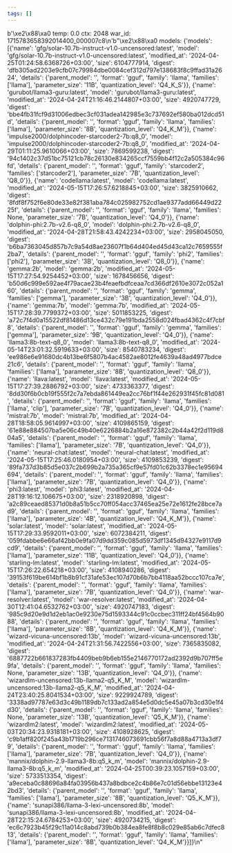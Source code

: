 ```yaml
---
tags: []
---
```

b'\xe2\x88\xa0 temp: 0.0 ctx: 2048 war_id: 1715783658392014400_000007c8\n'b"\xe2\x88\xa0 models: {'models': [{'name': 'gfg/solar-10.7b-instruct-v1.0-uncensored:latest', 'model': 'gfg/solar-10.7b-instruct-v1.0-uncensored:latest', 'modified_at': '2024-04-25T01:24:58.6368726+03:00', 'size': 6104777914, 'digest': 'dfb305ad2203e9cfb07c79984dbe0084cef312d797e138683f8c9ffad31a2624', 'details': {'parent_model': '', 'format': 'gguf', 'family': 'llama', 'families': ['llama'], 'parameter_size': '11B', 'quantization_level': 'Q4_K_S'}}, {'name': 'gurubot/llama3-guru:latest', 'model': 'gurubot/llama3-guru:latest', 'modified_at': '2024-04-24T21:16:46.2144807+03:00', 'size': 4920747729, 'digest': 'bbe4fb31fcf9d31006edbec3cf031adea142985e3c737692ef580ba012dcd51d', 'details': {'parent_model': '', 'format': 'gguf', 'family': 'llama', 'families': ['llama'], 'parameter_size': '8B', 'quantization_level': 'Q4_K_M'}}, {'name': 'impulse2000/dolphincoder-starcoder2-7b:q8_0', 'model': 'impulse2000/dolphincoder-starcoder2-7b:q8_0', 'modified_at': '2024-04-29T01:11:25.9610066+03:00', 'size': 7869599238, 'digest': '94c1402c37d51bc75121cb78c26130e834265ccf7559bb4f12c2a505384c96fd', 'details': {'parent_model': '', 'format': 'gguf', 'family': 'starcoder2', 'families': ['starcoder2'], 'parameter_size': '7B', 'quantization_level': 'Q8_0'}}, {'name': 'codellama:latest', 'model': 'codellama:latest', 'modified_at': '2024-05-15T17:26:57.6218845+03:00', 'size': 3825910662, 'digest': '8fdf8f752f6e80de33e82f381aba784c025982752cd1ae9377add66449d2225f', 'details': {'parent_model': '', 'format': 'gguf', 'family': 'llama', 'families': None, 'parameter_size': '7B', 'quantization_level': 'Q4_0'}}, {'name': 'dolphin-phi:2.7b-v2.6-q8_0', 'model': 'dolphin-phi:2.7b-v2.6-q8_0', 'modified_at': '2024-04-28T21:58:43.4242234+03:00', 'size': 2958045050, 'digest': 'b6ba7363045d857b7c9a54d8ae23607f1b64d404ed45d43ca12c7659555f2ba7', 'details': {'parent_model': '', 'format': 'gguf', 'family': 'phi2', 'families': ['phi2'], 'parameter_size': '3B', 'quantization_level': 'Q8_0'}}, {'name': 'gemma:2b', 'model': 'gemma:2b', 'modified_at': '2024-05-15T17:27:54.9254452+03:00', 'size': 1678456656, 'digest': 'b50d6c999e592ae4f79acae23b4feaefbdfceaa7cd366df2610e3072c052a160', 'details': {'parent_model': '', 'format': 'gguf', 'family': 'gemma', 'families': ['gemma'], 'parameter_size': '3B', 'quantization_level': 'Q4_0'}}, {'name': 'gemma:7b', 'model': 'gemma:7b', 'modified_at': '2024-05-15T17:28:39.7799372+03:00', 'size': 5011853225, 'digest': 'a72c7f4d0a15522df81486d13ce432c79e191bda2558d024fbad4362c4f7cbf8', 'details': {'parent_model': '', 'format': 'gguf', 'family': 'gemma', 'families': ['gemma'], 'parameter_size': '9B', 'quantization_level': 'Q4_0'}}, {'name': 'llama3:8b-text-q8_0', 'model': 'llama3:8b-text-q8_0', 'modified_at': '2024-05-14T23:01:32.5919633+03:00', 'size': 8540783234, 'digest': 'ee986e6e91680dc4b13be6f5807b4ac4582ae8012fe4639a48ad4977bdce21c6', 'details': {'parent_model': '', 'format': 'gguf', 'family': 'llama', 'families': ['llama'], 'parameter_size': '8B', 'quantization_level': 'Q8_0'}}, {'name': 'llava:latest', 'model': 'llava:latest', 'modified_at': '2024-05-15T17:27:39.2886792+03:00', 'size': 4733363377, 'digest': '8dd30f6b0cb19f555f2c7a7ebda861449ea2cc76bf1f44e262931f45fc81d081', 'details': {'parent_model': '', 'format': 'gguf', 'family': 'llama', 'families': ['llama', 'clip'], 'parameter_size': '7B', 'quantization_level': 'Q4_0'}}, {'name': 'mistral:7b', 'model': 'mistral:7b', 'modified_at': '2024-04-28T18:58:05.9614997+03:00', 'size': 4109865159, 'digest': '61e88e884507ba5e06c49b40e6226884b2a16e872382c2b44a42f2d119d804a5', 'details': {'parent_model': '', 'format': 'gguf', 'family': 'llama', 'families': ['llama'], 'parameter_size': '7B', 'quantization_level': 'Q4_0'}}, {'name': 'neural-chat:latest', 'model': 'neural-chat:latest', 'modified_at': '2024-05-15T17:25:46.0180954+03:00', 'size': 4109853239, 'digest': '89fa737d3b85d5e037c2b699b2a735a365cf9e57fd01c62b3378ec1e95694694', 'details': {'parent_model': '', 'format': 'gguf', 'family': 'llama', 'families': ['llama'], 'parameter_size': '7B', 'quantization_level': 'Q4_0'}}, {'name': 'phi3:latest', 'model': 'phi3:latest', 'modified_at': '2024-04-28T19:16:12.106675+03:00', 'size': 2318920898, 'digest': 'a2c89ceaed85371d0b8a51b5cc70ff054acc37465ea25e72e1612fe28bce7ad9', 'details': {'parent_model': '', 'format': 'gguf', 'family': 'llama', 'families': ['llama'], 'parameter_size': '4B', 'quantization_level': 'Q4_K_M'}}, {'name': 'solar:latest', 'model': 'solar:latest', 'modified_at': '2024-05-15T17:29:33.9592011+03:00', 'size': 6072384211, 'digest': '059fdabbe6e66af42bb0e9fa07d9dd359c085d5973df1345d94327e9117d9cd9', 'details': {'parent_model': '', 'format': 'gguf', 'family': 'llama', 'families': ['llama'], 'parameter_size': '11B', 'quantization_level': 'Q4_0'}}, {'name': 'starling-lm:latest', 'model': 'starling-lm:latest', 'modified_at': '2024-05-15T17:26:22.654218+03:00', 'size': 4108940286, 'digest': '39153f619be614bf1b8b91cf31afe53ec107d70b6b7bb4118aa52bccc107ca7e', 'details': {'parent_model': '', 'format': 'gguf', 'family': 'llama', 'families': ['llama'], 'parameter_size': '7B', 'quantization_level': 'Q4_0'}}, {'name': 'war-resolver:latest', 'model': 'war-resolver:latest', 'modified_at': '2024-04-30T12:41:04.6532762+03:00', 'size': 4920747183, 'digest': '985c9d20e9d1d2eb1ac0e9230e75d1593344c91c0ccbec311ff24bf4564b9088', 'details': {'parent_model': '', 'format': 'gguf', 'family': 'llama', 'families': ['llama'], 'parameter_size': '8B', 'quantization_level': 'Q4_K_M'}}, {'name': 'wizard-vicuna-uncensored:13b', 'model': 'wizard-vicuna-uncensored:13b', 'modified_at': '2024-04-24T21:31:56.7422556+03:00', 'size': 7365835082, 'digest': '6887722b661837283fb4409beb9b6eb155e2146770172ad2392d9b707ff5e9fa', 'details': {'parent_model': '', 'format': 'gguf', 'family': 'llama', 'families': None, 'parameter_size': '13B', 'quantization_level': 'Q4_0'}}, {'name': 'wizardlm-uncensored:13b-llama2-q5_K_M', 'model': 'wizardlm-uncensored:13b-llama2-q5_K_M', 'modified_at': '2024-04-24T23:40:25.8041534+03:00', 'size': 9229924789, 'digest': '3338ad97787e63d3c49b1189db7c133ad2a854e5d0dc5e45a07b3cd30e1f4d30', 'details': {'parent_model': '', 'format': 'gguf', 'family': 'llama', 'families': None, 'parameter_size': '13B', 'quantization_level': 'Q5_K_M'}}, {'name': 'wizardlm2:latest', 'model': 'wizardlm2:latest', 'modified_at': '2024-05-03T20:34:23.9318181+03:00', 'size': 4108928625, 'digest': 'c9b1aff820f245a43b1719b296ce7131746073691cbb56f7a8d88a4713a3df79', 'details': {'parent_model': '', 'format': 'gguf', 'family': 'llama', 'families': ['llama'], 'parameter_size': '7B', 'quantization_level': 'Q4_0'}}, {'name': 'mannix/dolphin-2.9-llama3-8b:q5_k_m', 'model': 'mannix/dolphin-2.9-llama3-8b:q5_k_m', 'modified_at': '2024-04-25T00:39:23.1057159+03:00', 'size': 5733513354, 'digest': 'a9eceba0c88696a84fa03956b437a8bdbce2c4b86e7c01d56ebbe13123e42bd3', 'details': {'parent_model': '', 'format': 'gguf', 'family': 'llama', 'families': ['llama'], 'parameter_size': '8B', 'quantization_level': 'Q5_K_M'}}, {'name': 'sunapi386/llama-3-lexi-uncensored:8b', 'model': 'sunapi386/llama-3-lexi-uncensored:8b', 'modified_at': '2024-04-28T22:15:24.6784253+03:00', 'size': 4920734215, 'digest': 'ec6c7923b45f29c11a014c8abd739b0b384ea8fe8f8b8c029e85ab6c7dfec813', 'details': {'parent_model': '', 'format': 'gguf', 'family': 'llama', 'families': ['llama'], 'parameter_size': '8B', 'quantization_level': 'Q4_K_M'}}]}\n"